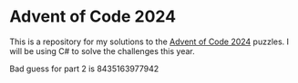 # Advent of Code 2024

This is a repository for my solutions to the [Advent of Code 2024](https://adventofcode.com/2024) puzzles. I will be using C# to solve the challenges this year.

Bad guess for part 2 is 8435163977942
